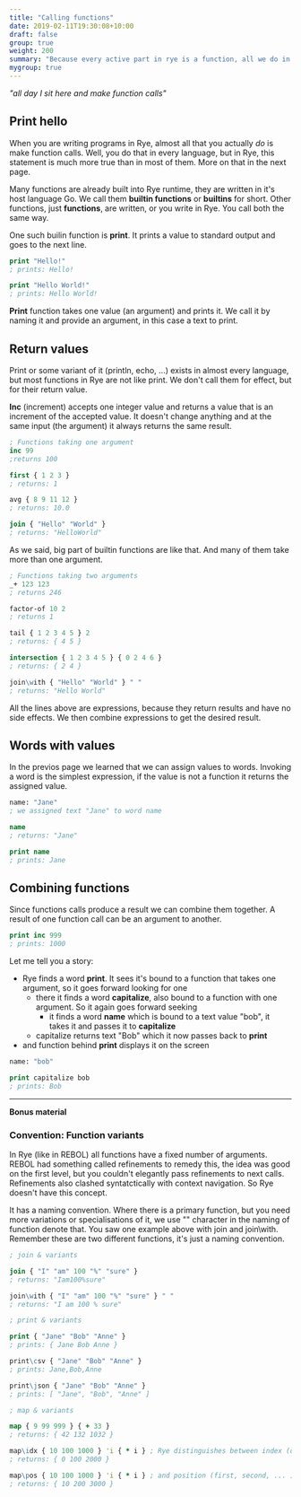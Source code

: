```yaml
---
title: "Calling functions"
date: 2019-02-11T19:30:08+10:00
draft: false
group: true
weight: 200
summary: "Because every active part in rye is a function, all we do in Rye is call functions."
mygroup: true
---
```


_"all day I sit here and make function calls"_

## Print hello

When you are writing programs in Rye, almost all that you actually _do_ is make function calls. Well, you do that in every language, but in Rye, this statement is much more true than in most of them. More on that in the next page.

Many functions are already built into Rye runtime, they are written in it's host language Go. We call them **builtin functions** or **builtins** for short. Other functions, just **functions**, are written, or you write in Rye. You 
call both the same way.

One such builin function is **print**. It prints a value to standard output and goes to the next line.


```clojure
print "Hello!"
; prints: Hello!

print "Hello World!"
; prints: Hello World!
```

**Print** function takes one value (an argument) and prints it. We call it by naming it and provide an argument, in this case a text to print.

## Return values

Print or some variant of it (println, echo, ...) exists in almost every language, but most functions in Rye are not like print. We don't call them for effect, but for their return value.

**Inc** (increment) accepts one integer value and returns a value that is an increment of the accepted value. It doesn't change anything and at the same input (the argument) it always returns the same result. 

```clojure
; Functions taking one argument
inc 99
;returns 100

first { 1 2 3 }
; returns: 1

avg { 8 9 11 12 }
; returns: 10.0

join { "Hello" "World" }
; returns: "HelloWorld"
```

As we said, big part of builtin functions are like that. And many of them take more than one argument.

```clojure
; Functions taking two arguments
_+ 123 123
; returns 246

factor-of 10 2
; returns 1

tail { 1 2 3 4 5 } 2
; returns: { 4 5 }

intersection { 1 2 3 4 5 } { 0 2 4 6 }
; returns: { 2 4 }

join\with { "Hello" "World" } " "
; returns: "Hello World"
```

All the lines above are expressions, because they return results and have no side effects. We then combine expressions to get the desired result.
<!-- We create programs by combining functions like above and adding some functions that affect the state, print things, load and save them to disc, display. -->

## Words with values

In the previos page we learned that we can assign values to words. Invoking a word is the simplest expression, if the value is not a function it returns the assigned value.

```clojure
name: "Jane"
; we assigned text "Jane" to word name

name
; returns: "Jane"

print name
; prints: Jane
```

## Combining functions

Since functions calls produce a result we can combine them together. A result of one function call can be an argument to another.

```clojure
print inc 999
; prints: 1000
```

Let me tell you a story:

* Rye finds a word **print**. It sees it's bound to a function that takes one argument, so it goes forward looking for one
  * there it finds a word **capitalize**, also bound to a function with one argument. So it again goes forward seeking
    * it finds a word **name** which is bound to a text value "bob", it takes it and passes it to **capitalize**
  * capitalize returns text "Bob" which it now passes back to **print**
* and function behind **print** displays it on the screen

```clojure
name: "bob"

print capitalize bob
; prints: Bob
```

<!-- Conctructor functions are no different than any other function. Their only difference is in functionality and we try to name them consistently.-->

----
**Bonus material**

### Convention: Function variants

In Rye (like in REBOL) all functions have a fixed number of arguments. REBOL had something called refinements to remedy this, the idea was good on the first level, but you couldn't elegantly pass refinements to next calls. Refinements also 
clashed syntatctically with context navigation. So Rye doesn't have this concept. 

It has a naming convention. Where there is a primary function, but you need more variations or specialisations of it, we use "\" character in the naming of function denote that. You saw one example above with join and join\with. Remember these are
two different functions, it's just a naming convention.

```clojure
; join & variants

join { "I" "am" 100 "%" "sure" }
; returns: "Iam100%sure"

join\with { "I" "am" 100 "%" "sure" } " "
; returns: "I am 100 % sure"

; print & variants

print { "Jane" "Bob" "Anne" }
; prints: { Jane Bob Anne }

print\csv { "Jane" "Bob" "Anne" }
; prints: Jane,Bob,Anne

print\json { "Jane" "Bob" "Anne" }
; prints: [ "Jane", "Bob", "Anne" ]

; map & variants

map { 9 99 999 } { + 33 }
; returns: { 42 132 1032 }

map\idx { 10 100 1000 } 'i { * i } ; Rye distinguishes between index (offset)
; returns: { 0 100 2000 }

map\pos { 10 100 1000 } 'i { * i } ; and position (first, second, ... )
; returns: { 10 200 3000 }
```
